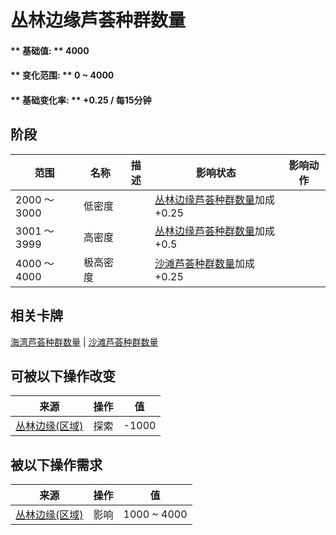 # 丛林边缘芦荟种群数量  
#### ** 基础值: ** 4000   
#### ** 变化范围: ** 0 ~ 4000  
#### ** 基础变化率: ** +0.25 / 每15分钟   
## 阶段  
范围  |  名称  |  描述  |  影响状态  |  影响动作  
----  |  ----  |  ----  |  ----  |  ----  
2000 ～ 3000  |  低密度  |    |  [丛林边缘芦荟种群数量](AloeVera_OutskirtsPop.md)加成+0.25  |    
3001 ～ 3999  |  高密度  |    |  [丛林边缘芦荟种群数量](AloeVera_OutskirtsPop.md)加成+0.5  |    
4000 ～ 4000  |  极高密度  |    |  [沙滩芦荟种群数量](AloeVera_BeachPop.md)加成+0.25  |    
## 相关卡牌  
[海湾芦荟种群数量](AloeVera_BayPop.md)  |  [沙滩芦荟种群数量](AloeVera_BeachPop.md)  
## 可被以下操作改变  
来源  |  操作  |  值  
----  |  ----  |  ----  
[丛林边缘(区域)](Outskirts.md)  |  探索  |  -1000  
## 被以下操作需求  
来源  |  操作  |  值  
----  |  ----  |  ----  
[丛林边缘(区域)](Outskirts.md)  |  影响  |  1000 ~ 4000  


<script>document.title="丛林边缘芦荟种群数量 - 卡牌生存百科 Card Survival Wiki";</script>
